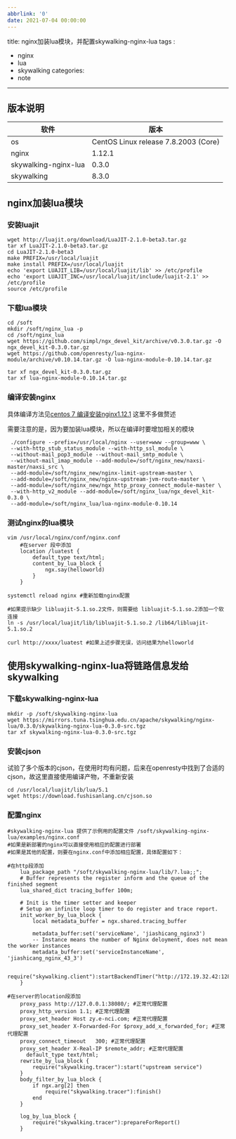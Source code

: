 ```yaml
---
abbrlink: '0'
date: 2021-07-04 00:00:00
---
```

title: nginx加装lua模块，并配置skywalking-nginx-lua
tags :
 - nginx
 - lua
 - skywalking
categories:
 - note
---
## 版本说明
软件|版本
-|-
os|CentOS Linux release 7.8.2003 (Core)
nginx|1.12.1
skywalking-nginx-lua|0.3.0
skywalking|8.3.0


## nginx加装lua模块

### 安装luajit
```shell
wget http://luajit.org/download/LuaJIT-2.1.0-beta3.tar.gz
tar xf LuaJIT-2.1.0-beta3.tar.gz 
cd LuaJIT-2.1.0-beta3
make PREFIX=/usr/local/luajit
make install PREFIX=/usr/local/luajit
echo 'export LUAJIT_LIB=/usr/local/luajit/lib' >> /etc/profile
echo 'export LUAJIT_INC=/usr/local/luajit/include/luajit-2.1' >> /etc/profile
source /etc/profile
```

### 下载lua模块
```shell
cd /soft
mkdir /soft/nginx_lua -p
cd /soft/nginx_lua
wget https://github.com/simpl/ngx_devel_kit/archive/v0.3.0.tar.gz -O ngx_devel_kit-0.3.0.tar.gz
wget https://github.com/openresty/lua-nginx-module/archive/v0.10.14.tar.gz -O lua-nginx-module-0.10.14.tar.gz

tar xf ngx_devel_kit-0.3.0.tar.gz
tar xf lua-nginx-module-0.10.14.tar.gz
```

### 编译安装nginx
具体编译方法见[centos 7 编译安装nginx1.12.1](https://www.fushisanlang.cn/2021/02/09/note/nginx/centos%207%20%E7%BC%96%E8%AF%91%E5%AE%89%E8%A3%85nginx1.12.1%E5%B9%B6%E5%8A%A0%E8%BD%BDnginx_upstream_check_module%E6%A8%A1%E5%9D%97/)
这里不多做赘述

需要注意的是，因为要加装lua模块，所以在编译时要增加相关的模块
```shell
 ./configure --prefix=/usr/local/nginx --user=www --group=www \
 --with-http_stub_status_module --with-http_ssl_module \
 --without-mail_pop3_module --without-mail_smtp_module \
 --without-mail_imap_module --add-module=/soft/nginx_new/naxsi-master/naxsi_src \
 --add-module=/soft/nginx_new/nginx-limit-upstream-master \
 --add-module=/soft/nginx_new/nginx-upstream-jvm-route-master \
 --add-module=/soft/nginx_new/ngx_http_proxy_connect_module-master \
 --with-http_v2_module --add-module=/soft/nginx_lua/ngx_devel_kit-0.3.0 \
 --add-module=/soft/nginx_lua/lua-nginx-module-0.10.14
```

### 测试nginx的lua模块
```
vim /usr/local/nginx/conf/nginx.conf
    #在server 段中添加
    location /luatest {
        default_type text/html;
        content_by_lua_block {
            ngx.say(helloworld)
        }
    }

systemctl reload nginx #重新加载nginx配置

#如果提示缺少 libluajit-5.1.so.2文件，则需要给 libluajit-5.1.so.2添加一个软连接
ln -s /usr/local/luajit/lib/libluajit-5.1.so.2 /lib64/libluajit-5.1.so.2

curl http://xxxx/luatest #如果上述步骤无误，访问结果为helloworld
```

## 使用skywalking-nginx-lua将链路信息发给skywalking

### 下载skywalking-nginx-lua
```
mkdir -p /soft/skywalking-nginx-lua
wget https://mirrors.tuna.tsinghua.edu.cn/apache/skywalking/nginx-lua/0.3.0/skywalking-nginx-lua-0.3.0-src.tgz
tar xf skywalking-nginx-lua-0.3.0-src.tgz
```

### 安装cjson
试验了多个版本的cjson，在使用时均有问题，后来在openresty中找到了合适的cjson，故这里直接使用编译产物，不重新安装
```shell
cd /usr/local/luajit/lib/lua/5.1
wget https://download.fushisanlang.cn/cjson.so
```

### 配置nginx
```shell
#skywalking-nginx-lua 提供了示例用的配置文件 /soft/skywalking-nginx-lua/examples/nginx.conf
#如果是新部署的nginx可以直接使用相应的配置进行部署
#如果是其他的配置，则要在nginx.conf中添加相应配置，具体配置如下：

#在http段添加
    lua_package_path "/soft/skywalking-nginx-lua/lib/?.lua;;";
    # Buffer represents the register inform and the queue of the finished segment
    lua_shared_dict tracing_buffer 100m;

    # Init is the timer setter and keeper
    # Setup an infinite loop timer to do register and trace report.
    init_worker_by_lua_block {
        local metadata_buffer = ngx.shared.tracing_buffer

        metadata_buffer:set('serviceName', 'jiashicang_nginx3')
        -- Instance means the number of Nginx deloyment, does not mean the worker instances
        metadata_buffer:set('serviceInstanceName', 'jiashicang_nginx_43_3')

        require("skywalking.client"):startBackendTimer("http://172.19.32.42:12800")
    }

#在server的location段添加
    proxy_pass http://127.0.0.1:38080/; #正常代理配置
    proxy_http_version 1.1; #正常代理配置
    proxy_set_header Host zy.e-nci.com; #正常代理配置
    proxy_set_header X-Forwarded-For $proxy_add_x_forwarded_for; #正常代理配置
    proxy_connect_timeout   300; #正常代理配置
    proxy_set_header X-Real-IP $remote_addr; #正常代理配置
      default_type text/html;
    rewrite_by_lua_block {
        require("skywalking.tracer"):start("upstream service")
    }
    body_filter_by_lua_block {
        if ngx.arg[2] then
            require("skywalking.tracer"):finish()
        end
    }

    log_by_lua_block {
        require("skywalking.tracer"):prepareForReport()
    }

```